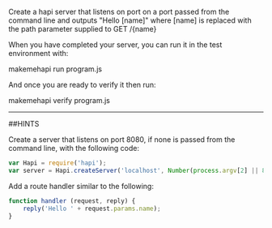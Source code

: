 Create a hapi server that listens on port on a port passed from the
command line and outputs
"Hello [name]" where [name] is replaced with the path parameter
supplied to GET /{name}


When you have completed your server, you can run it in the test
environment with:

  makemehapi run program.js

And once you are ready to verify it then run:

  makemehapi verify program.js

-----------------------------------------------------------------
##HINTS

Create a server that listens on port 8080, if none is passed from the
command line,  with the following code:

```js
var Hapi = require('hapi');
var server = Hapi.createServer('localhost', Number(process.argv[2] || 8080));
```

Add a route handler similar to the following:

```js
function handler (request, reply) {
    reply('Hello ' + request.params.name);
}
```
